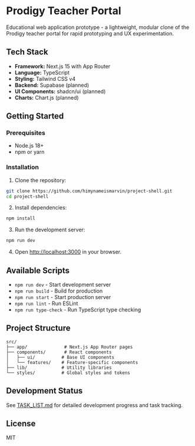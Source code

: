 # Prodigy Teacher Portal

Educational web application prototype - a lightweight, modular clone of the Prodigy teacher portal for rapid prototyping and UX experimentation.

## Tech Stack

- **Framework:** Next.js 15 with App Router
- **Language:** TypeScript
- **Styling:** Tailwind CSS v4
- **Backend:** Supabase (planned)
- **UI Components:** shadcn/ui (planned)
- **Charts:** Chart.js (planned)

## Getting Started

### Prerequisites

- Node.js 18+
- npm or yarn

### Installation

1. Clone the repository:
```bash
git clone https://github.com/himynameismarvin/project-shell.git
cd project-shell
```

2. Install dependencies:
```bash
npm install
```

3. Run the development server:
```bash
npm run dev
```

4. Open [http://localhost:3000](http://localhost:3000) in your browser.

## Available Scripts

- `npm run dev` - Start development server
- `npm run build` - Build for production
- `npm run start` - Start production server
- `npm run lint` - Run ESLint
- `npm run type-check` - Run TypeScript type checking

## Project Structure

```
src/
├── app/              # Next.js App Router pages
├── components/       # React components
│   ├── ui/          # Base UI components
│   └── features/    # Feature-specific components
├── lib/             # Utility libraries
└── styles/          # Global styles and tokens
```

## Development Status

See [TASK_LIST.md](./TASK_LIST.md) for detailed development progress and task tracking.

## License

MIT
